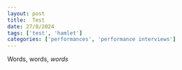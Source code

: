 ```yaml
---
layout: post
title:  Test
date: 27/8/2024
tags: ['test', 'hamlet']
categories: ['performances', 'performance interviews']
---
```


Words, words, *words*
